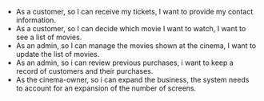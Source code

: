- As a customer, so I can receive my tickets, I want to provide my contact information.
- As a customer, so I can decide which movie I want to watch, I want to see a list of movies.
- As an admin, so I can manage the movies shown at the cinema, I want to update the list of movies.
- As an admin, so i can review previous purchases, i want to keep a record of customers and their purchases. 
- As the cinema-owner, so i can expand the business, the system needs to account for an expansion of the number of screens.